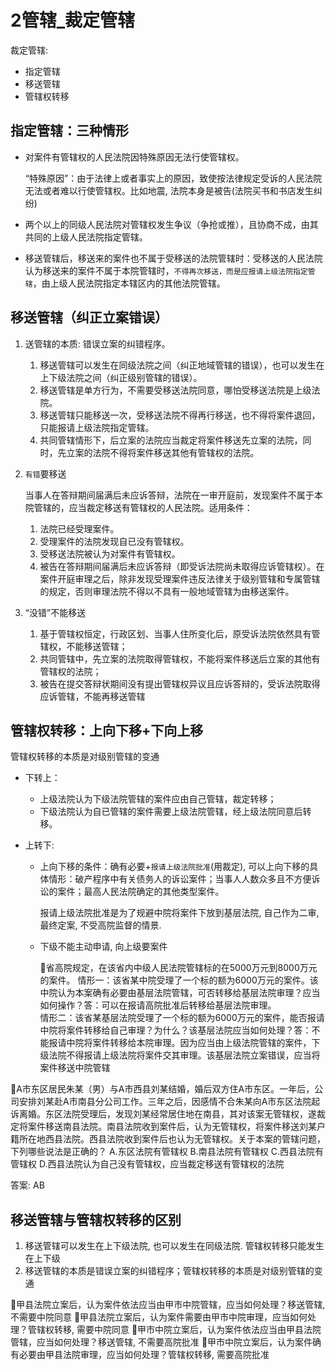 # 2管辖_裁定管辖

裁定管辖:
- 指定管辖
- 移送管辖
- 管辖权转移


## 指定管辖：三种情形

- 对案件有管辖权的人民法院因特殊原因无法行使管辖权。

    “特殊原因”：由于法律上或者事实上的原因，致使按法律规定受诉的人民法院无法或者难以行使管辖权。比如地震, 法院本身是被告(法院买书和书店发生纠纷)

- 两个以上的同级人民法院对管辖权发生争议（争抢或推），且协商不成，由其共同的上级人民法院指定管辖。

- 移送管辖后，移送来的案件也不属于受移送的法院管辖时：受移送的人民法院认为移送来的案件不属于本院管辖时，`不得再次移送，而是应报请上级法院指定管辖`，由上级人民法院指定本辖区内的其他法院管辖。

## 移送管辖（纠正立案错误）

1. 送管辖的本质: 错误立案的纠错程序。

    1. 移送管辖可以发生在同级法院之间（纠正地域管辖的错误），也可以发生在上下级法院之间（纠正级别管辖的错误）。
    2. 移送管辖是单方行为，不需要受移送法院同意，哪怕受移送法院是上级法院。
    3. 移送管辖只能移送一次，受移送法院不得再行移送，也不得将案件退回，只能报请上级法院指定管辖。
    4. 共同管辖情形下，后立案的法院应当裁定将案件移送先立案的法院，同时，先立案的法院不得将案件移送其他有管辖权的法院。


1. `有错`要移送

    当事人在答辩期间届满后未应诉答辩，法院在一审开庭前，发现案件不属于本院管辖的，应当裁定移送有管辖权的人民法院。适用条件：
    1. 法院已经受理案件。
    2. 受理案件的法院发现自已没有管辖权。
    3. 受移送法院被认为对案件有管辖权。
    4. 被告在答辩期间届满后未应诉答辩（即受诉法院尚未取得应诉管辖权）。在案件开庭审理之后，除非发现受理案件违反法律关于级别管辖和专属管辖的规定，否则审理法院不得以不具有一般地域管辖为由移送案件。


2. “没错”不能移送
    1. 基于管辖权恒定，行政区划、当事人住所变化后，原受诉法院依然具有管辖权，不能移送管辖；
    1. 共同管辖中，先立案的法院取得管辖权，不能将案件移送后立案的其他有管辖权的法院；
    1. 被告在提交答辩状期间没有提出管辖权异议且应诉答辩的，受诉法院取得应诉管辖，不能再移送管辖



## 管辖权转移：上向下移+下向上移
管辖权转移的本质是对级别管辖的变通

- 下转上：
    - 上级法院认为下级法院管辖的案件应由自己管辖，裁定转移；
    - 下级法院认为自已管辖的案件需要上级法院管辖，经上级法院同意后转移。

- 上转下: 
    - 上向下移的条件：确有必要+`报请上级法院批准`(用裁定), 可以上向下移的具体情形：破产程序中有关债务人的诉讼案件；当事人人数众多且不方便诉讼的案件；最高人民法院确定的其他类型案件。

        报请上级法院批准是为了规避中院将案件下放到基层法院, 自己作为二审, 最终定案, 不受高院监督的情景.

    - 下级不能主动申请, 向上级要案件

        🍐省高院规定，在该省内中级人民法院管辖标的在5000万元到8000万元的案件。
        情形一：该省某中院受理了一个标的额为6000万元的案件。该中院认为本案确有必要由基层法院管辖，可否转移给基层法院审理？应当如何操作？答：可以在报请高院批准后转移给基层法院审理。  
        情形二：该省某基层法院受理了一个标的额为6000万元的案件，能否报请中院将案件转移给自己审理？为什么？该基层法院应当如何处理？答：不能报请中院将案件转移给本院审理。因为应当由上级法院管辖的案件，下级法院不得报请上级法院将案件交其审理。该基层法院立案错误，应当将案件移送中院管辖  


🍐A市东区居民朱某（男）与A市西县刘某结婚，婚后双方住A市东区。一年后，公司安排刘某赴A市南县分公司工作。三年之后，因感情不合朱某向A市东区法院起诉离婚。东区法院受理后，发现刘某经常居住地在南县，其对该案无管辖权，遂裁定将案件移送南县法院。南县法院收到案件后，认为无管辖权，将案件移送刘某户籍所在地西县法院。西县法院收到案件后也认为无管辖权。关于本案的管辖问题，下列哪些说法是正确的？
A.东区法院有管辖权
B.南县法院有管辖权
C.西县法院有管辖权
D.西县法院认为自己没有管辖权，应当裁定移送有管辖权的法院

答案: AB

## 移送管辖与管辖权转移的区别

1. 移送管辖可以发生在上下级法院, 也可以发生在同级法院. 管辖权转移只能发生在上下级
2. 移送管辖的本质是错误立案的纠错程序；管辖权转移的本质是对级别管辖的变通

🍐甲县法院立案后，认为案件依法应当由甲市中院管辖，应当如何处理？移送管辖, 不需要中院同意
🍐甲县法院立案后，认为案件需要由甲市中院审理，应当如何处理？管辖权转移, 需要中院同意
🍐甲市中院立案后，认为案件依法应当由甲县法院管辖，应当如何处理？移送管辖, 不需要高院批准
🍐甲市中院立案后，认为案件确有必要由甲县法院审理，应当如何处理？管辖权转移, 需要高院批准




